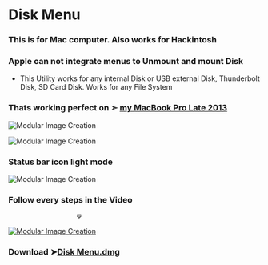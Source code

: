 # Disk Menu

### This is for Mac computer. Also works for Hackintosh
### Apple can not integrate menus to Unmount and mount Disk
- This Utility works for any internal Disk or USB external Disk, Thunderbolt Disk, SD Card Disk.
Works for any File System

### Thats working perfect on ➣ [my MacBook Pro Late 2013](https://support.apple.com/kb/SP691?viewlocale=en_US&locale=fr_CA) 

![Modular Image Creation](https://i25.servimg.com/u/f25/18/50/18/69/screen88.png)

![Modular Image Creation](https://i25.servimg.com/u/f25/18/50/18/69/screen90.png)

### Status bar icon light mode

![Modular Image Creation](https://i25.servimg.com/u/f25/18/50/18/69/screen91.png)

### Follow every steps in the Video
                       ⟱
                       
[![Modular Image Creation](https://i25.servimg.com/u/f25/18/50/18/69/og10.png)](https://youtu.be/BpBTRHob848)

### Download ➤[Disk Menu.dmg](https://github.com/chris1111/Disk-Menu/releases)

